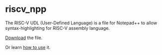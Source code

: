 # riscv_npp
The RISC-V UDL (User-Defined Language) is a file for Notepad++ to allow syntax-highlighting for RISC-V assembly language.

[Download](https://raw.githubusercontent.com/aidan-d123/riscv_npp/main/RISCV-Light_byAidanDempsey) the file.

Or learn [how to use](https://npp-user-manual.org/docs/user-defined-language-system/#import-a-udl) it.
